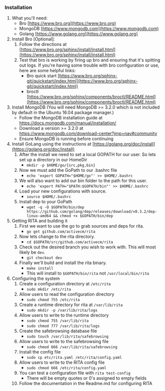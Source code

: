 
### Installation

1. What you'll need:
    * Bro [https://www.bro.org](https://www.bro.org)
    * MongoDB [https://www.mongodb.com](https://www.mongodb.com)
    * Golang [https://www.golang.org](https://www.golang.org)
1. Install Bro [Optional]:
    1. Follow the directions at [https://www.bro.org/sphinx/install/install.html](https://www.bro.org/sphinx/install/install.html)
    1. Test that bro is working by firing up bro and ensuring that it's spitting out logs. If you're having some trouble with bro configuration or use, here are some helpful links:
        * Bro quick start [https://www.bro.org/sphinx-git/quickstart/index.html](https://www.bro.org/sphinx-git/quickstart/index.html)
        * broctl [https://www.bro.org/sphinx/components/broctl/README.html](https://www.bro.org/sphinx/components/broctl/README.html)
1. Install MongoDB (You will need MongoDB >= 3.2.0 which is not included by default in the Ubuntu 16.04 package manager.)
    * Follow the MongoDB installation guide at https://docs.mongodb.com/manual/installation/
    * Download a version >= 3.2.0 at https://www.mongodb.com/download-center?jmp=nav#community
    * Ensure MongoDB is running before continuing  
1. Install GoLang using the instructions at [https://golang.org/doc/install](https://golang.org/doc/install)
    1. After the install we need to set a local GOPATH for our user. So lets set up a directory in our HomeDir
        * ```mkdir -p $HOME/go/{src,pkg,bin}```
    1. Now we must add the GoPath to our .bashrc file
        * ```echo 'export GOPATH="$HOME/go"' >> $HOME/.bashrc```
    1. We will also want to add our bin folder to the path for this user.
        * ```echo 'export PATH="$PATH:$GOPATH/bin"' >> $HOME/.bashrc```
    1. Load your new configurations with source.
        * ```source $HOME/.bashrc```
    1. Install dep to your GoPath
        * ```wget -q -O $GOPATH/bin/dep https://github.com/golang/dep/releases/download/v0.3.2/dep-linux-amd64 && chmod +x $GOPATH/bin/dep```
1. Getting RITA and building it
    1. First we want to use the go to grab sources and deps for rita.
        * ```go get github.com/activecm/rita```
    1. Now lets change to the rita directory.
        * ```cd $GOPATH/src/github.com/activecm/rita```
    1. Check out the desired branch you wish to work with. This will most likely be `dev`.
        * ```git checkout dev```
    1. Finally we'll build and install the rita binary.
        * ```make install```
        * This will install to `$GOPATH/bin/rita` not `/usr/local/bin/rita`
1. Configuring the system
    1. Create a configuration directory at `/etc/rita`
        * ```sudo mkdir /etc/rita```
    1. Allow users to read the configuration directory
        * ```sudo chmod 755 /etc/rita```
    1. Create a runtime directory for rita at `/var/lib/rita`
        * ```sudo mkdir -p /var/lib/rita/logs```
    1. Allow users to write to the runtime directory
        * ```sudo chmod 755 /var/lib/rita```
        * ```sudo chmod 777 /var/lib/rita/logs```
    1. Create the safebrowsing database file
        * ```sudo touch /var/lib/rita/safebrowsing```
    1. Allow users to write to the safebrowsing file
        * ```sudo chmod 666 /var/lib/rita/safebrowsing```
    1. Install the config file
        * ```sudo cp etc/rita.yaml /etc/rita/config.yaml```
    1. Allow users to write to the RITA config file
        * ```sudo chmod 666 /etc/rita/config.yaml```
    1. You can test a configuration file with ```rita test-config```
        * There will be empty quotes or 0's assigned to empty fields
    1. Follow the documentation in the Readme.md for configuring RITA
